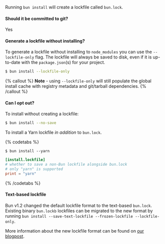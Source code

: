 Running `bun install` will create a lockfile called `bun.lock`.

#### Should it be committed to git?

Yes

#### Generate a lockfile without installing?

To generate a lockfile without installing to `node_modules` you can use the `--lockfile-only` flag. The lockfile will always be saved to disk, even if it is up-to-date with the `package.json`(s) for your project.

```bash
$ bun install --lockfile-only
```

{% callout %}
**Note** - using `--lockfile-only` will still populate the global install cache with registry metadata and git/tarball dependencies.
{% /callout %}

#### Can I opt out?

To install without creating a lockfile:

```bash
$ bun install --no-save
```

To install a Yarn lockfile _in addition_ to `bun.lock`.

{% codetabs %}

```bash#CLI flag
$ bun install --yarn
```

```toml#bunfig.toml
[install.lockfile]
# whether to save a non-Bun lockfile alongside bun.lock
# only "yarn" is supported
print = "yarn"
```

{% /codetabs %}

#### Text-based lockfile

Bun v1.2 changed the default lockfile format to the text-based `bun.lock`.  
Existing binary `bun.lockb` lockfiles can be migrated to the new format by running `bun install --save-text-lockfile --frozen-lockfile --lockfile-only`.

More information about the new lockfile format can be found on [our blogpost](https://bun.com/blog/bun-lock-text-lockfile).
